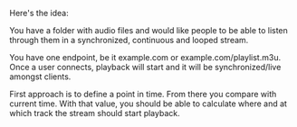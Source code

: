Here's the idea:

You have a folder with audio files and would like people to be able to listen through them in a synchronized, continuous and looped stream.

You have one endpoint, be it example.com or example.com/playlist.m3u. Once a user connects, playback will start and it will be synchronized/live amongst clients.

First approach is to define a point in time. From there you compare with current time. With that value, you should be able to calculate where and at which track the stream should start playback.
